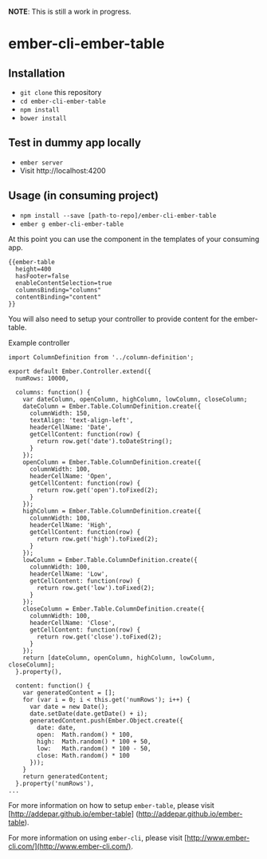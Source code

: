 **NOTE**: This is still a work in progress.

# ember-cli-ember-table

## Installation

* `git clone` this repository
* `cd ember-cli-ember-table`
* `npm install`
* `bower install`

## Test in dummy app locally

* `ember server`
* Visit http://localhost:4200

## Usage (in consuming project)

* `npm install --save [path-to-repo]/ember-cli-ember-table`
* `ember g ember-cli-ember-table`

At this point you can use the component in the templates of your consuming app.

    {{ember-table
      height=400
      hasFooter=false
      enableContentSelection=true
      columnsBinding="columns"
      contentBinding="content"
    }}

You will also need to setup your controller to provide content for the ember-table.

Example controller

    import ColumnDefinition from '../column-definition';

    export default Ember.Controller.extend({
      numRows: 10000,

      columns: function() {
        var dateColumn, openColumn, highColumn, lowColumn, closeColumn;
        dateColumn = Ember.Table.ColumnDefinition.create({
          columnWidth: 150,
          textAlign: 'text-align-left',
          headerCellName: 'Date',
          getCellContent: function(row) {
            return row.get('date').toDateString();
          }
        });
        openColumn = Ember.Table.ColumnDefinition.create({
          columnWidth: 100,
          headerCellName: 'Open',
          getCellContent: function(row) {
            return row.get('open').toFixed(2);
          }
        });
        highColumn = Ember.Table.ColumnDefinition.create({
          columnWidth: 100,
          headerCellName: 'High',
          getCellContent: function(row) {
            return row.get('high').toFixed(2);
          }
        });
        lowColumn = Ember.Table.ColumnDefinition.create({
          columnWidth: 100,
          headerCellName: 'Low',
          getCellContent: function(row) {
            return row.get('low').toFixed(2);
          }
        });
        closeColumn = Ember.Table.ColumnDefinition.create({
          columnWidth: 100,
          headerCellName: 'Close',
          getCellContent: function(row) {
            return row.get('close').toFixed(2);
          }
        });
        return [dateColumn, openColumn, highColumn, lowColumn, closeColumn];
      }.property(),

      content: function() {
        var generatedContent = [];
        for (var i = 0; i < this.get('numRows'); i++) {
          var date = new Date();
          date.setDate(date.getDate() + i);
          generatedContent.push(Ember.Object.create({
            date: date,
            open:  Math.random() * 100,
            high:  Math.random() * 100 + 50,
            low:   Math.random() * 100 - 50,
            close: Math.random() * 100
          }));
        }
        return generatedContent;
      }.property('numRows'),
    ...


For more information on how to setup `ember-table`, please visit [http://addepar.github.io/ember-table] (http://addepar.github.io/ember-table).

For more information on using `ember-cli`, please visit [http://www.ember-cli.com/](http://www.ember-cli.com/).
